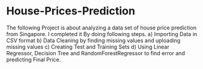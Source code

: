 # House-Prices-Prediction
 The following Project is about analyzing a data set of house price prediction from Singapore. I completed it By doing following steps.
   a) Importing Data in CSV format 
   b) Data Cleaning by finding missing values and uploading missing values
   c) Creating Test and Training Sets
   d) Using Linear Regressor, Decision Tree and RandomForestRegressor to find error and predicting Final Price.
